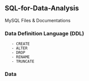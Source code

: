 ## SQL-for-Data-Analysis
MySQL Files &amp; Documentations


### Data Definition Language (DDL)          
       - CREATE
       - ALTER
       - DROP
       - RENAME
       - TRUNCATE
       
       
### Data 
